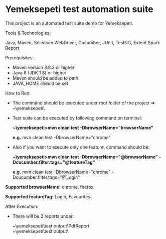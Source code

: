 # Yemeksepeti test automation suite

This project is an automated test suite demo for Yemeksepeti.

Tools & Technologies:

Java, Maven, Selenium WebDriver, Cucumber, JUnit, TestNG, Extent Spark Report

Prerequisites:

  - Maven version 3.8.3 or higher
  - Java 8 (JDK 1.8) or higher
  - Maven should be added to path
  - JAVA_HOME should be set

How to Run:
  
  - The command should be executed under root folder of the project => ~\yemeksepeti\
  - Test suite can be executed by following command on terminal:
  
    **~\yemeksepeti>mvn clean test -DbrowserName="browserName"**
    
    **e.g.** mvn clean test -DbrowserName="chrome"
  
  - Also if you want to execute only one feature, command should be:
  
    **~\yemeksepeti>mvn clean test -DbrowserName="@browserName" -Dcucumber.filter.tags="@featureTag"**
    
    **e.g.** mvn clean test -DbrowserName="chrome" -Dcucumber.filter.tags="@Login"
 
 **Supported browserName:** chrome, firefox
 
 **Supported featureTag:** Login, Favourites
 
 After Execution:
 
  - There will be 2 reports under:
  
      ~\yemeksepeti\test output\PdfReport\
      ~\yemeksepeti\test output\
 
